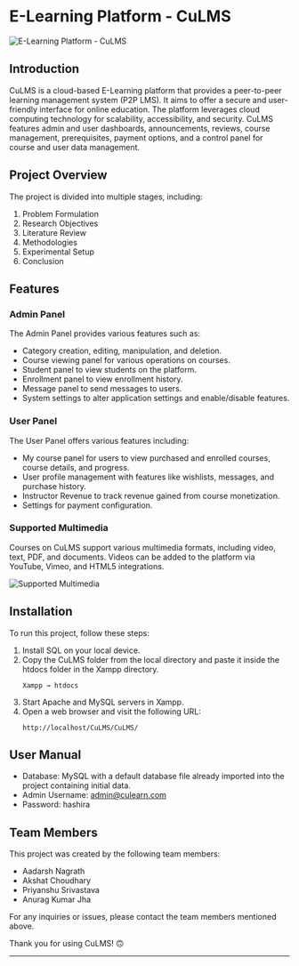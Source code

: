# E-Learning Platform - CuLMS

![E-Learning Platform - CuLMS](https://github.com/Coder-aadarsh/E-learning-Platform-CuLMS/assets/92307537/76d60fb0-29c1-43b3-b012-51642b5e162e)

## Introduction

CuLMS is a cloud-based E-Learning platform that provides a peer-to-peer learning management system (P2P LMS). It aims to offer a secure and user-friendly interface for online education. The platform leverages cloud computing technology for scalability, accessibility, and security. CuLMS features admin and user dashboards, announcements, reviews, course management, prerequisites, payment options, and a control panel for course and user data management.

## Project Overview

The project is divided into multiple stages, including:
1. Problem Formulation
2. Research Objectives
3. Literature Review
4. Methodologies
5. Experimental Setup
6. Conclusion

## Features

### Admin Panel

The Admin Panel provides various features such as:
- Category creation, editing, manipulation, and deletion.
- Course viewing panel for various operations on courses.
- Student panel to view students on the platform.
- Enrollment panel to view enrollment history.
- Message panel to send messages to users.
- System settings to alter application settings and enable/disable features.

### User Panel

The User Panel offers various features including:
- My course panel for users to view purchased and enrolled courses, course details, and progress.
- User profile management with features like wishlists, messages, and purchase history.
- Instructor Revenue to track revenue gained from course monetization.
- Settings for payment configuration.

### Supported Multimedia

Courses on CuLMS support various multimedia formats, including video, text, PDF, and documents. Videos can be added to the platform via YouTube, Vimeo, and HTML5 integrations.

![Supported Multimedia](https://github.com/Coder-aadarsh/E-learning-Platform-CuLMS/assets/92307537/b72afca2-565b-4708-9088-463772f14641)

## Installation

To run this project, follow these steps:

1. Install SQL on your local device.
2. Copy the CuLMS folder from the local directory and paste it inside the htdocs folder in the Xampp directory.
   ```
   Xampp → htdocs
   ```
3. Start Apache and MySQL servers in Xampp.
4. Open a web browser and visit the following URL:
   ```
   http://localhost/CuLMS/CuLMS/
   ```

## User Manual

- Database: MySQL with a default database file already imported into the project containing initial data.
- Admin Username: admin@culearn.com
- Password: hashira

## Team Members

This project was created by the following team members:
- Aadarsh Nagrath
- Akshat Choudhary
- Priyanshu Srivastava
- Anurag Kumar Jha

For any inquiries or issues, please contact the team members mentioned above.

Thank you for using CuLMS! 🙃

---
